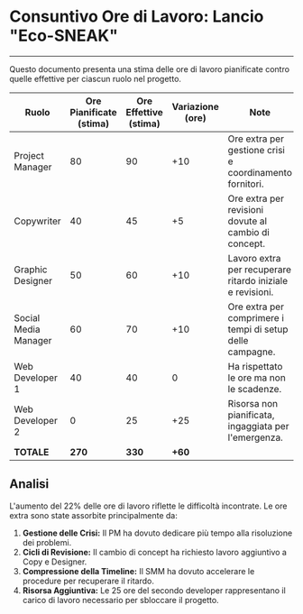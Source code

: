 # Consuntivo Ore di Lavoro: Lancio "Eco-SNEAK"

---

Questo documento presenta una stima delle ore di lavoro pianificate contro quelle effettive per ciascun ruolo nel progetto.

| Ruolo                 | Ore Pianificate (stima) | Ore Effettive (stima) | Variazione (ore) | Note                                                              |
| --------------------- | ----------------------- | --------------------- | ---------------- | ----------------------------------------------------------------- |
| Project Manager       | 80                      | 90                    | +10              | Ore extra per gestione crisi e coordinamento fornitori.           |
| Copywriter            | 40                      | 45                    | +5               | Ore extra per revisioni dovute al cambio di concept.              |
| Graphic Designer      | 50                      | 60                    | +10              | Lavoro extra per recuperare ritardo iniziale e revisioni.         |
| Social Media Manager  | 60                      | 70                    | +10              | Ore extra per comprimere i tempi di setup delle campagne.         |
| Web Developer 1       | 40                      | 40                    | 0                | Ha rispettato le ore ma non le scadenze.                          |
| Web Developer 2       | 0                       | 25                    | +25              | Risorsa non pianificata, ingaggiata per l'emergenza.              |
| **TOTALE**            | **270**                 | **330**               | **+60**          |                                                                   |

## Analisi

L'aumento del 22% delle ore di lavoro riflette le difficoltà incontrate. Le ore extra sono state assorbite principalmente da:
1.  **Gestione delle Crisi:** Il PM ha dovuto dedicare più tempo alla risoluzione dei problemi.
2.  **Cicli di Revisione:** Il cambio di concept ha richiesto lavoro aggiuntivo a Copy e Designer.
3.  **Compressione della Timeline:** Il SMM ha dovuto accelerare le procedure per recuperare il ritardo.
4.  **Risorsa Aggiuntiva:** Le 25 ore del secondo developer rappresentano il carico di lavoro necessario per sbloccare il progetto.
